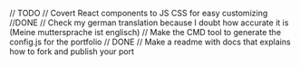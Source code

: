 // TODO
// Covert React components to JS CSS for easy customizing //DONE
// Check my german translation because I doubt how accurate it is (Meine muttersprache ist englisch)
// Make the CMD tool to generate the config.js for the portfolio // DONE
// Make a readme with docs that explains how to fork and publish your port
